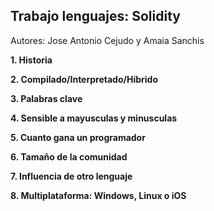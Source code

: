 ## **Trabajo lenguajes: Solidity**
Autores: Jose Antonio Cejudo y Amaia Sanchis

**1. Historia**

**2. Compilado/Interpretado/Híbrido**

**3. Palabras clave**

**4. Sensible a mayusculas y minusculas**

**5. Cuanto gana un programador**

**6. Tamaño de la comunidad**

**7. Influencia de otro lenguaje**

**8. Multiplataforma: Windows, Linux o iOS**



